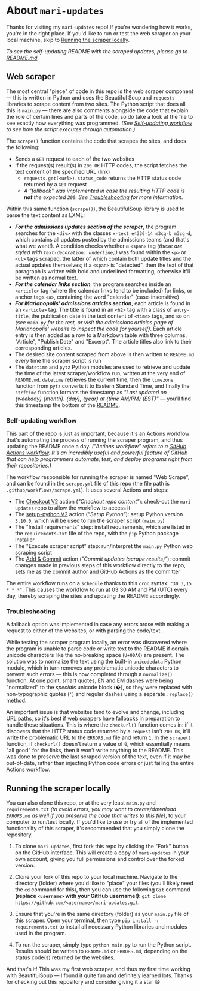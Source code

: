 # About `mari-updates`

Thanks for visiting my `mari-updates` repo! If you're wondering how it works, you're in the right place. If you'd like to run or test the web scraper on your local machine, skip to [Running the scraper locally](#running-the-scraper-locally).

*To see the self-updating README with the scraped updates, please go to [README.md](README.md).*

## Web scraper

The most central "piece" of code in this repo is the web scraper component — this is written in Python and uses the Beautiful Soup and `requests` libraries to scrape content from two sites. The Python script that does all this is `main.py` — there are also comments alongside the code that explain the role of certain lines and parts of the code, so do take a look at the file to see exactly how everything was programmed. *(See [Self-updating workflow](#self-updating-workflow) to see how the script executes through automation.)*

The `scrape()` function contains the code that scrapes the sites, and does the following:

- Sends a `GET` request to each of the two websites
- If the request(s) result(s) in `200 OK` HTTP codes, the script fetches the text content of the specified URL (link)
  - `requests.get(<url>).status_code` returns the HTTP status code returned by a `GET` request
  - *A "fallback" was implemented in case the resulting HTTP code is **not** the expected `200`. See [Troubleshooting](#troubleshooting) for more information.*

Within this same function (`scrape()`), the BeautifulSoup library is used to parse the text content as LXML:

- ***For the admissions updates section of the scraper***, the program searches for the `<div>` with the classes `x-text e4336-14 m3cg-b m3cg-d`, which contains all updates posted by the admissions teams (and that's what we want!). A condition checks whether a `<span>` tag *(these are styled with `text-decoration: underline;`)* was found within the `<p>` or `<ul>` tags scraped, the latter of which contain both update titles and the actual updates themselves; if a `<span>` is "detected", then the text of that paragraph is written with bold and underlined formatting, otherwise it'll be written as normal text.
- ***For the calendar links section***, the program searches inside an `<article>` tag (where the calendar links tend to be included) for links, or anchor tags `<a>`, containing the word "calendar" (case-insensitive)
- ***For Marianopolis' admissions articles section***, each article is found in an `<article>` tag. The title is found in an `<h2>` tag with a class of `entry-title`, the publication date in the text content of `<time>` tags, and so on *(see `main.py` for the rest, or visit the admissions articles page of Marianopolis' website to inspect the code for yourself)*. Each article entry is then added as a row to a Markdown table with three columns, "Article", "Publish Date" and "Excerpt". The article titles also link to their corresponding articles.
- The desired site content scraped from above is then written to `README.md` every time the scraper script is run
- The `datetime` and `pytz` Python modules are used to retrieve and update the time of the latest scraper/workflow run, written at the very end of `README.md`. `datetime` retrieves the current time, then the `timezone` function from `pytz` converts it to Eastern Standard Time, and finally the `strftime` function formats the timestamp as *"Last updated on {weekday} {month}. {day}, {year} at {time AM/PM} (EST)"* — you'll find this timestamp the bottom of the [README](README.md).

### Self-updating workflow

This part of the repo is just as important, because it's an Actions workflow that's automating the process of running the scraper program, and thus updating the README once a day. *("Actions workflow" refers to a [GitHub Actions workflow](https://docs.github.com/en/actions). It's an incredibly useful and powerful feature of GitHub that can help programmers automate, test, and deploy programs right from their repositories.)*

The workflow responsible for running the scraper is named "Web Scrape", and can be found in the `scrape.yml` file of this repo (the file path is `.github/workflows/scrape.yml`). It uses several Actions and steps:

- The [Checkout V2](https://github.com/actions/checkout) action (*"Checkout repo content"*): check-out the `mari-updates` repo to allow the workflow to access it
- The [setup-python V2](https://github.com/actions/setup-python) action (*"Setup Python"*): setup Python version `3.10.0`, which will be used to run the scraper script (`main.py`)
- The "Install requirements" step: install requirements, which are listed in the `requirements.txt` file of the repo, with the `pip` Python package installer
- The "Execute scraper script" step: run/interpret the `main.py` Python web scraping script
- The [Add & Commit](https://github.com/EndBug/add-and-commit) action (*"Commit updates (scrape results)"*): commit changes made in previous steps of this workflow directly to the repo, sets me as the commit author and GitHub Actions as the committer

The entire workflow runs on a `schedule` thanks to this `cron` syntax: `"30 3,15 * * *"`. This causes the workflow to run at 03:30 AM and PM (UTC) every day, thereby scraping the sites and updating the README accordingly.

### Troubleshooting

A fallback option was implemented in case any errors arose with making a request to either of the websites, or with parsing the code/text. 

While testing the scraper program locally, an error was discovered where the program is unable to parse code or write text to the README if certain unicode characters like the no-breaking space (`U+00A0`) are present. The solution was to normalize the text using the built-in `unicodedata` Python module, which in turn removes any problematic unicode characters to prevent such errors — this is now completed through a `normalize()` function. At one point, smart quotes, EN and EM dashes were being "normalized" to the *specials* unicode block (�), so they were replaced with non-typographic quotes (`'`) and regular dashes using a separate `.replace()` method.

An important issue is that websites tend to evolve and change, including URL paths, so it's best if web scrapers have fallbacks in preparation to handle these situations. This is where the `checkurl()` function comes in: if it discovers that the HTTP status code returned by a `request` isn't `200 OK`, it'll write the problematic URL to the `ERRORS.md` file and return `1`. In the `scrape()` function, if `checkurl()` doesn't return a value of `0`, which essentially means "all good" for the links, then it won't write anything to the README. This was done to preserve the last scraped version of the text, even if it may be out-of-date, rather than injecting Python code errors or just failing the entire Actions workflow.

## Running the scraper locally

You can also clone this repo, or at the very least `main.py` and `requirements.txt` *(to avoid errors, you may want to create/download `ERRORS.md` as well if you preserve the code that writes to this file)*, to your computer to run/test locally. If you'd like to use or try all of the implemented functionality of this scraper, it's recommended that you simply clone the repository.

1. To clone `mari-updates`, first fork this repo by clicking the "Fork" button on the GitHub interface. This will create a copy of `mari-updates` in your own account, giving you full permissions and control over the forked version.

2. Clone your fork of this repo to your local machine. Navigate to the directory (folder) where you'd like to "place" your files (you'll likely need the `cd` command for this), then you can use the following `Git` command **(replace `<username>` with your GitHub username!)**: `git clone https://github.com/<username>/mari-updates.git`.

3. Ensure that you're in the same directory (folder) as your `main.py` file of this scraper. Open your terminal, then type `pip install -r requirements.txt` to install all necessary Python libraries and modules used in the program.

4. To run the scraper, simply type `python main.py` to run the Python script. Results should be written to `README.md` or `ERRORS.md`, depending on the status code(s) returned by the websites.

And that's it! This was my first web scraper, and thus my first time working with BeautifulSoup — I found it quite fun and definitely learned lots. Thanks for checking out this repository and consider giving it a star 😄
